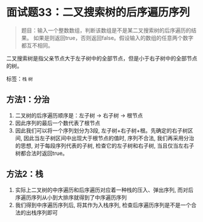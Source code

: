 # 面试题33：二叉搜索树的后序遍历序列
> 题目：输入一个整数数组，判断该数组是不是某二叉搜索树的后序遍历的结果。
> 如果是则返回true，否则返回false。假设输入的数组的任意两个数字都互不相同。

二叉搜索树是指父亲节点大于左子树中的全部节点，但是小于右子树中的全部节点的树。

标签：`栈` `树`

## 方法1：分治
1. 二叉树的后序遍历顺序是：左子树 -> 右子树 -> 根节点
2. 因此序列的最后一个数代表了根节点
3. 因此我们可以将一个序列划分为3段, 左子树+右子树+根。先确定的右子树区间, 因此当左子树区间中出现大于根节点的值时, 序列不合法, 我们再采用分治的思想, 对于每段序列代表的子树, 检查它的左子树和右子树, 当且仅当左右子树都合法时返回true。

## 方法2：栈
1. 实际上二叉树的中序遍历和后序遍历对应着一种栈的压入、弹出序列, 而对后序遍历序列从小到大排序就得到了中序遍历序列
2. 我们得到中序遍历序列后, 将其作为入栈序列, 检查后序遍历序列是不是一个合法的出栈序列即可